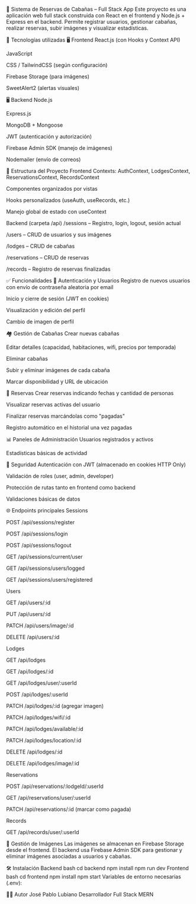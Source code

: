 🏡 Sistema de Reservas de Cabañas – Full Stack App
Este proyecto es una aplicación web full stack construida con React en el frontend y Node.js + Express en el backend. Permite registrar usuarios, gestionar cabañas, realizar reservas, subir imágenes y visualizar estadísticas.

🚀 Tecnologías utilizadas
🖥️ Frontend
React.js (con Hooks y Context API)

JavaScript

CSS / TailwindCSS (según configuración)

Firebase Storage (para imágenes)

SweetAlert2 (alertas visuales)

🖥️ Backend
Node.js

Express.js

MongoDB + Mongoose

JWT (autenticación y autorización)

Firebase Admin SDK (manejo de imágenes)

Nodemailer (envío de correos)

📁 Estructura del Proyecto
Frontend
Contexts: AuthContext, LodgesContext, ReservationsContext, RecordsContext

Componentes organizados por vistas

Hooks personalizados (useAuth, useRecords, etc.)

Manejo global de estado con useContext

Backend (carpeta /api)
/sessions – Registro, login, logout, sesión actual

/users – CRUD de usuarios y sus imágenes

/lodges – CRUD de cabañas

/reservations – CRUD de reservas

/records – Registro de reservas finalizadas

✅ Funcionalidades
👤 Autenticación y Usuarios
Registro de nuevos usuarios con envío de contraseña aleatoria por email

Inicio y cierre de sesión (JWT en cookies)

Visualización y edición del perfil

Cambio de imagen de perfil

🏘️ Gestión de Cabañas
Crear nuevas cabañas

Editar detalles (capacidad, habitaciones, wifi, precios por temporada)

Eliminar cabañas

Subir y eliminar imágenes de cada cabaña

Marcar disponibilidad y URL de ubicación

📅 Reservas
Crear reservas indicando fechas y cantidad de personas

Visualizar reservas activas del usuario

Finalizar reservas marcándolas como "pagadas"

Registro automático en el historial una vez pagadas

📊 Paneles de Administración
Usuarios registrados y activos

Estadísticas básicas de actividad

🔐 Seguridad
Autenticación con JWT (almacenado en cookies HTTP Only)

Validación de roles (user, admin, developer)

Protección de rutas tanto en frontend como backend

Validaciones básicas de datos

🌐 Endpoints principales
Sessions

POST /api/sessions/register

POST /api/sessions/login

POST /api/sessions/logout

GET /api/sessions/current/user

GET /api/sessions/users/logged

GET /api/sessions/users/registered

Users

GET /api/users/:id

PUT /api/users/:id

PATCH /api/users/image/:id

DELETE /api/users/:id

Lodges

GET /api/lodges

GET /api/lodges/:id

GET /api/lodges/user/:userId

POST /api/lodges/:userId

PATCH /api/lodges/:id (agregar imagen)

PATCH /api/lodges/wifi/:id

PATCH /api/lodges/available/:id

PATCH /api/lodges/location/:id

DELETE /api/lodges/:id

DELETE /api/lodges/image/:id

Reservations

POST /api/reservations/:lodgeId/:userId

GET /api/reservations/user/:userId

PATCH /api/reservations/:id (marcar como pagada)

Records

GET /api/records/user/:userId

📸 Gestión de Imágenes
Las imágenes se almacenan en Firebase Storage desde el frontend. El backend usa Firebase Admin SDK para gestionar y eliminar imágenes asociadas a usuarios y cabañas.

🛠️ Instalación
Backend
bash
cd backend
npm install
npm run dev
Frontend
bash
cd frontend
npm install
npm start
Variables de entorno necesarias (.env):

👨‍💻 Autor
José Pablo Lubiano
Desarrollador Full Stack MERN